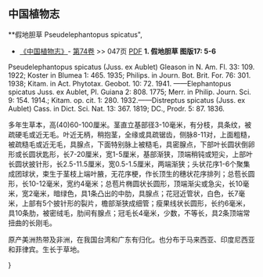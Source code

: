 
## 中国植物志



**假地胆草 Pseudelephantopus spicatus",


* [《中国植物志》](http://www.iplant.cn/frps)- [第74卷](http://www.iplant.cn/frps/vol/74) >> 047页 [PDF](http://www.iplant.cn/frps/pdf/74/047.PDF)
**1. 假地胆草 图版17: 5-6**

Pseudelephantopus spicatus (Juss. ex Aublet) Gleason in N. Am. Fl. 33: 109. 1922; Koster in Blumea 1: 465. 1935; Philips. in Journ. Bot. Brit. For. 76: 301. 1938; Kitam. in Act. Phytotax. Geobot. 10: 72. 1941. ——Elephantopus spicatus Juss. ex Aublet, Pl. Guiana 2: 808. 1775; Merr. in Philip. Journ. Sci. 9: 154. 1914.; Kitam. op. cit. 1: 280. 1932.——Distreptus spicatus (Juss. ex Aublet) Cass. in Dict. Sci. Nat. 13: 367. 1819; DC., Prodr. 5: 87. 1836.

多年生草本，高(40)60-100厘米。茎直立基部径3-10毫米，有分枝，具条纹，被疏硬毛或近无毛。叶近无柄，稍抱茎，全缘或具疏锯齿，侧脉8-11对，上面粗糙，被疏糙毛或近无毛，具腺点，下面特别脉上被糙毛，具密腺点，下部叶长圆状倒卵形或长圆状匙形，长7-20厘米，宽1-5厘米，基部渐狭，顶端稍钝或短尖，上部叶长圆状披针形，长2.5-11.5厘米，宽0.5-1.5厘米，两端渐狭；头状花序1-6个聚集成团球状，束生于茎枝上端叶腋，无花序梗，作长顶生的穗状花序排列；总苞长圆形，长10-12毫米，宽约4毫米；总苞片椭圆状长圆形，顶端渐尖或急尖，长10毫米，宽2毫米，暗绿色，具1条凸出的中肋，具腺点；花冠近管状，白色，长7毫米，上部有5个披针形的裂片，檐部渐狭成细管；瘦果线状长圆形，长约6毫米，具10条肋，被密绒毛，肋间有腺点；冠毛长4毫米，少数，不等长，具2条顶端常扭曲的长刚毛。

原产美洲热带及非洲，在我国台湾和广东有归化。也分布于马来西亚、印度尼西亚和菲律宾。生长于草地。



}
